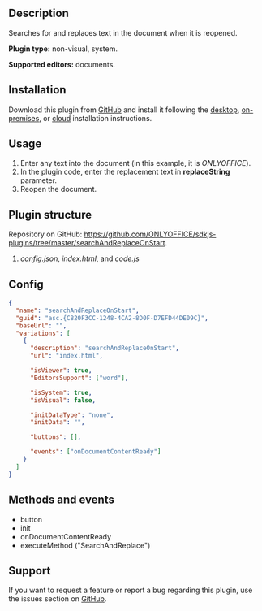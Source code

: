 ## Description

Searches for and replaces text in the document when it is reopened.

**Plugin type:** non-visual, system.

**Supported editors:** documents.

## Installation

Download this plugin from [GitHub](https://github.com/ONLYOFFICE/sdkjs-plugins/tree/master/searchAndReplaceOnStart) and install it following the [desktop](../../Installing/ONLYOFFICE%20Desktop%20Editors/index.md), [on-premises](../../Installing/ONLYOFFICE%20Docs%20on-premises/index.md), or [cloud](../../Installing/ONLYOFFICE%20Cloud/index.md) installation instructions.

## Usage

1. Enter any text into the document (in this example, it is *ONLYOFFICE*).
2. In the plugin code, enter the replacement text in **replaceString** parameter.
3. Reopen the document.

## Plugin structure

Repository on GitHub: <https://github.com/ONLYOFFICE/sdkjs-plugins/tree/master/searchAndReplaceOnStart>.

1. *config.json*, *index.html*, and *code.js*

## Config

``` json
{
  "name": "searchAndReplaceOnStart",
  "guid": "asc.{C820F3CC-1248-4CA2-8D0F-D7EFD44DE09C}",
  "baseUrl": "",
  "variations": [
    {
      "description": "searchAndReplaceOnStart",
      "url": "index.html",

      "isViewer": true,
      "EditorsSupport": ["word"],

      "isSystem": true,
      "isVisual": false,

      "initDataType": "none",
      "initData": "",

      "buttons": [],

      "events": ["onDocumentContentReady"]
    }
  ]
}
```

## Methods and events

- button
- init
- onDocumentContentReady
- executeMethod ("SearchAndReplace")

## Support

If you want to request a feature or report a bug regarding this plugin, use the issues section on [GitHub](https://github.com/ONLYOFFICE/sdkjs-plugins/issues).
